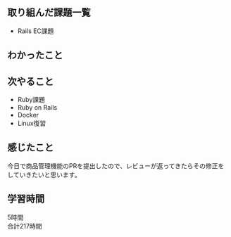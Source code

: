 ## 取り組んだ課題一覧
- Rails EC課題

## わかったこと


## 次やること
- Ruby課題
- Ruby on Rails
- Docker
- Linux復習

## 感じたこと
今日で商品管理機能のPRを提出したので、レビューが返ってきたらその修正をしていきたいと思います。

## 学習時間
5時間<br />
合計217時間